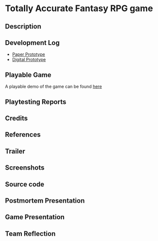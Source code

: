 # Totally Accurate Fantasy RPG game 

## Description 
## Development Log 

- [Paper Prototype](paper-prototype.md)
- [Digital Prototype](digital-prototype.md)

## Playable Game 

A playable demo of the game can be found [here](game/index.md)

## Playtesting Reports 
## Credits 
## References 
## Trailer 
## Screenshots
## Source code
## Postmortem Presentation 
## Game Presentation 
## Team Reflection
